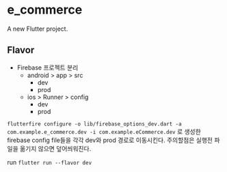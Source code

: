 # e_commerce

A new Flutter project.

## Flavor

- Firebase 프로젝트 분리
  - android > app > src
    - dev
    - prod
  - ios > Runner > config
    - dev
    - prod

`flutterfire configure -o lib/firebase_options_dev.dart -a com.example.e_commerce.dev -i com.example.eCommerce.dev`
로 생성한 firebase config file들을 각각 dev와 prod 경로로 이동시킨다.
주의할점은 실행전 파일을 옮기지 않으면 덮어씌워진다.

run
`flutter run --flavor dev`
